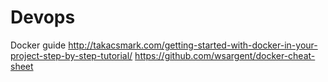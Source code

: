 # Devops

Docker guide
http://takacsmark.com/getting-started-with-docker-in-your-project-step-by-step-tutorial/
https://github.com/wsargent/docker-cheat-sheet
